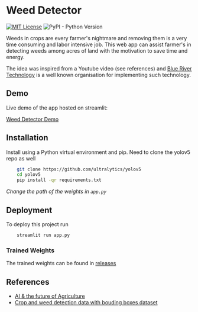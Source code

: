 # Weed Detector
[![MIT License](https://img.shields.io/apm/l/atomic-design-ui.svg?style=flat-square)](https://github.com/tterb/atomic-design-ui/blob/master/LICENSEs)
![PyPI - Python Version](https://img.shields.io/pypi/pyversions/torch?style=flat-square)

Weeds in crops are every farmer's nightmare and removing them is a very time consuming and labor intensive job. This web app can assist farmer's in detecting weeds among acres of land with the motivation to save time and energy. 

The idea was inspired from a Youtube video (see references) and [Blue River Technology](https://bluerivertechnology.com/) is a well known organisation for implementing such technology.

## Demo
Live demo of the app hosted on streamlit:

[Weed Detector Demo](https://undisputedcoder-yolov5-app-m403pc.streamlitapp.com/)

## Installation
Install using a Python virtual environment and pip. Need to clone the yolov5 repo as well
```bash
    git clone https://github.com/ultralytics/yolov5
    cd yolov5
    pip install -qr requirements.txt
```
*Change the path of the weights in `app.py`*
## Deployment
To deploy this project run

```bash
    streamlit run app.py
```

### Trained Weights
The trained weights can be found in [releases](https://github.com/undisputedcoder/Weed-Detector/releases)

## References
- [AI & the future of Agriculture](https://www.youtube.com/watch?v=oot55bK62pk)
- [Crop and weed detection data with bouding boxes dataset](https://www.kaggle.com/datasets/ravirajsinh45/crop-and-weed-detection-data-with-bounding-boxes)